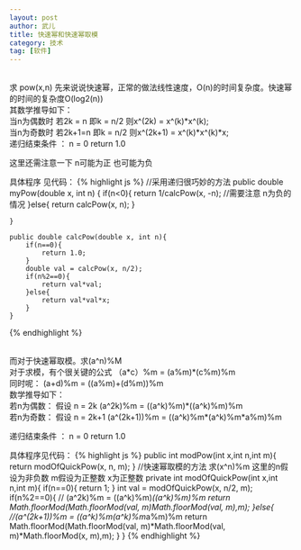 ```yaml
---
layout: post
author: 武儿
title: 快速幂和快速幂取模
category: 技术
tag: [软件]
---
```


<br/>
求 pow(x,n)  先来说说快速幂，正常的做法线性速度，O(n)的时间复杂度。快速幂的时间的复杂度O(log2(n))
<br/>
其数学推导如下：
<br/>
当n为偶数时 若2k = n  即k = n/2 则x^(2k) = x^(k)*x^(k);
<br/>
当n为奇数时 若2k+1=n  即k = n/2 则x^(2k+1) = x^(k)*x^(k)*x;
<br/>
递归结束条件 ： n = 0   return 1.0

这里还需注意一下  n可能为正   也可能为负

具体程序  见代码：
{% highlight js %}
//采用递归很巧妙的方法
    public double myPow(double x, int n) {
    	if(n<0){
    		return 1/calcPow(x, -n);  //需要注意    n为负的情况
    	}else{
    		return calcPow(x, n);
    	}
    	
    }
    
    public double calcPow(double x, int n){
    	if(n==0){
    		return 1.0;
    	}
    	double val = calcPow(x, n/2);
    	if(n%2==0){
    		return val*val;
    	}else{
    		return val*val*x;
    	}
    }
{% endhighlight %}

<br/>
而对于快速幂取模。求(a^n)%M  
<br/>
对于求模，有个很关键的公式   （a*c）%m = (a%m)*(c%m)%m
<br/>
同时呢： (a+d)%m = ((a%m)+(d%m))%m
<br/>
数学推导如下：
<br/>
若n为偶数： 假设 n = 2k  (a^2k)%m = ((a^k)%m)*((a^k)%m)%m
<br/>
若n为奇数： 假设 n = 2k+1  (a^(2k+1))%m = ((a^k)%m*(a^k)%m*a%m)%m
<br/>

递归结束条件 ： n = 0   return 1.0

具体程序见代码：
{% highlight js %}
public int modPow(int x,int n,int m){
		return modOfQuickPow(x, n, m);
	}
//快速幂取模的方法   求(x^n)%m   这里的n假设为非负数  m假设为正整数   x为正整数
private int modOfQuickPow(int x,int n,int m){
	if(n==0){
		return 1;
	}
	int val = modOfQuickPow(x, n/2, m);
	if(n%2==0){
		// (a^2k)%m = ((a^k)%m)*((a^k)%m)%m
		return Math.floorMod(Math.floorMod(val, m)*Math.floorMod(val, m),m);
	}else{
		//(a^(2k+1))%m = ((a^k)%m*(a^k)%m*a%m)%m
		return Math.floorMod(Math.floorMod(val, m)*Math.floorMod(val, m)*Math.floorMod(x, m),m);
	}
}
{% endhighlight %}
